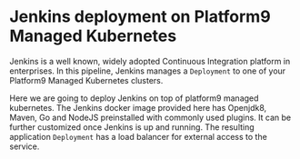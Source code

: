 # Jenkins deployment on Platform9 Managed Kubernetes

Jenkins is a well known, widely adopted Continuous Integration platform in enterprises.
In this pipeline, Jenkins manages a `Deployment` to one of your Platform9 Managed Kubernetes clusters.

Here we are going to deploy Jenkins on top of platform9 managed kubernetes. The Jenkins docker image provided here has Openjdk8, Maven, Go and NodeJS preinstalled with commonly used plugins. It can be further customized once Jenkins is up and running. The resulting application `Deployment` has a load balancer for external access to the service.

